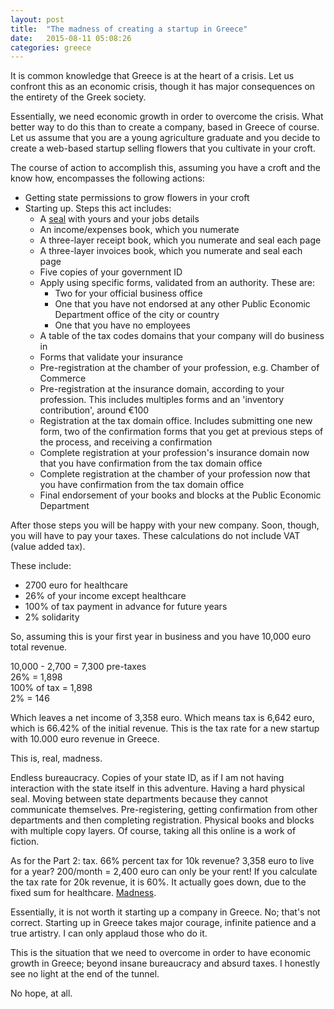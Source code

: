 ```yaml
---
layout: post
title:  "The madness of creating a startup in Greece"
date:   2015-08-11 05:08:26
categories: greece
---
```

It is common knowledge that Greece is at the heart of a crisis. Let us confront this as an economic crisis, though it has major consequences on the entirety of the Greek society.

Essentially, we need economic growth in order to overcome the crisis. What better way to do this than to create a company, based in Greece of course. Let us assume that you are a young agriculture graduate and you decide to create a web-based startup selling flowers that you cultivate in your croft.

The course of action to accomplish this, assuming you have a croft and the know how, encompasses the following actions:

* Getting state permissions to grow flowers in your croft
* Starting up. Steps this act includes:
	* A [seal](http://www.kretsis.com/print/images/uploads/sfragida4.jpg) with yours and your jobs details
	* An income/expenses book, which you numerate
	* A three-layer receipt book, which you numerate and seal each page
	* A three-layer invoices book, which you numerate and seal each page
	* Five copies of your government ID
	* Apply using specific forms, validated from an authority. These are:
		* Two for your official business office
		* One that you have not endorsed at any other Public Economic Department office of the city or country
		* One that you have no employees
	* A table of the tax codes domains that your company will do business in
	* Forms that validate your insurance
	* Pre-registration at the chamber of your profession, e.g. Chamber of Commerce
	* Pre-registration at the insurance domain, according to your profession. This includes multiples forms and an 'inventory contribution', around €100
	* Registration at the tax domain office. Includes submitting one new form, two of the confirmation forms that you get at previous steps of the process, and receiving a confirmation
	* Complete registration at your profession's insurance domain now that you have confirmation from the tax domain office
	* Complete registration at the chamber of your profession now that you have confirmation from the tax domain office
	* Final endorsement of your books and blocks at the Public Economic Department


After those steps you will be happy with your new company. Soon, though, you will have to pay your taxes. These calculations do not include VAT (value added tax).

These include:

* 2700 euro for healthcare
* 26% of your income except healthcare
* 100% of tax payment in advance for future years
* 2% solidarity

So, assuming this is your first year in business and you have 10,000 euro total revenue.

10,000 - 2,700 = 7,300 pre-taxes  
26% = 1,898  
100% of tax = 1,898  
2% = 146  

Which leaves a net income of 3,358 euro. Which means tax is 6,642 euro, which is 66.42% of the initial revenue. This is the tax rate for a new startup with 10.000 euro revenue in Greece.

This is, real, madness.

Endless bureaucracy. Copies of your state ID, as if I am not having interaction with the state itself in this adventure. Having a hard physical seal. Moving between state departments because they cannot communicate themselves. Pre-registering, getting confirmation from other departments and then completing registration. Physical books and blocks with multiple copy layers. Of course, taking all this online is a work of fiction.

As for the Part 2: tax. 66% percent tax for 10k revenue? 3,358 euro to live for a year? 200/month = 2,400 euro can only be your rent! If you calculate the tax rate for 20k revenue, it is 60%. It actually goes down, due to the fixed sum for healthcare. [Madness](https://www.youtube.com/watch?v=-qR0Uke2XNI&t=20).

Essentially, it is not worth it starting up a company in Greece. No; that's not correct. Starting up in Greece takes major courage, infinite patience and a true artistry. I can only applaud those who do it.

This is the situation that we need to overcome in order to have economic growth in Greece; beyond insane bureaucracy and absurd taxes. I honestly see no light at the end of the tunnel.

No hope, at all.
